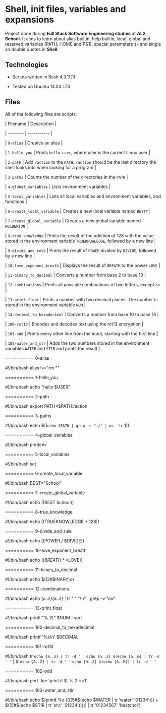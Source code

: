# Shell, init files, variables and expansions
		

		
Project done during **Full Stack Software Engineering studies** at **ALX School**. It aims to learn about alias builtin, help builtin, local, global and reserved variables (PATH, HOME and PS1), special parameters `$?` and single an double quotes in **Shell**.
		

		
## Technologies
		
* Scripts written in Bash 4.3.11(1)
		
* Tested on Ubuntu 14.04 LTS
		

		
## Files
		
All of the following files are scripts:
		

		
| Filename | Description |
		
| -------- | ----------- |
		
| `0-alias` | Creates an alias |
		
| `1-hello_you` | Prints `hello user`, where user is the current Linux user |
		
| `2-path` | Add `/action` to the `PATH`. `/action` should be the last directory the shell looks into when looking for a program |
		
| `3-paths` | Counts the number of the directories in the `PATH` |
		
| `4-global_variables` | Lists environment variables |
		
| `5-local_variables` | Lists all local variables and environment variables, and functions |
		
| `6-create_local_variable` | Creates a new local variable named `BETTY` |
		
| `7-create_global_variable` | Creates a new global variable named `HOLBERTON` |
		
| `8-true_knowledge` | Prints the result of the addition of 128 with the value stored in the environment variable `TRUEKNOWLEDGE`, followed by a new line |
		
| `9-divide_and_rule` | Prints the result of `POWER` divided by `DIVIDE`, followed by a new line |
		
| `10-love_exponent_breath` | Displays the result of `BREATH` to the power `LOVE` |
		
| `11-binary_to_decimal` | Converts a number from base 2 to base 10 |
		
| `12-combinations` | Prints all possible combinations of two letters, except `oo` |
		
| `13-print_float` | Prints a number with two decimal places. The number is stored in the environment variable `NUM` |
		
| `14-decimal_to_hexadecimal` | Converts a number from base 10 to base 16 |
		
| `100-rot13` | Encodes and decodes text using the rot13 encryption |
		
| `101-odd` | Prints every other line from the input, starting with the first line |
		
| `102-water_and_str` | Adds the two numbers stored in the environment variables `WATER` and `STIR` and prints the result |

==========
0-alias

#!/bin/bash
alias ls="rm *"

==========
1-hello_you

#!/bin/bash
echo "hello $USER"

==========
2-path

#!/bin/bash
export PATH=$PATH:/action

==========
3-paths

#!/bin/bash
echo $((`echo $PATH | grep -o ":/" | wc -l`+ 1))

==========
4-global_variables

#!/bin/bash
printenv

==========
5-local_variables

#!/bin/bash
set

==========
6-create_local_variable

#!/bin/bash
BEST="School"

==========
7-create_global_variable

#!/bin/bash
echo $(($BEST School))

==========
8-true_knowledge

#!/bin/bash
echo $(($TRUEKNOWLEDGE + 128))

==========
9-divide_and_rule

#!/bin/bash
echo $(($POWER / $DIVIDE))

==========
10-love_exponent_breath

#!/bin/bash
echo $((BREATH**$LOVE))

==========
11-binary_to_decimal

#!/bin/bash
echo $((2#BINARY)o)

==========
12-combinations

#!/bin/bash
echo {a..z}{a..z} | tr " " "\n" | grep -v "oo"

==========
13-print_float

#!/bin/bash
printf "%.2f" $NUM | sort

==========
100-decimal_to_hexadecimal

#!/bin/bash
printf '%x\n' $DECIMAL

==========
101-rot13

#!/bin/bash
tr `echo {a..z} | tr -d ' '` `echo {n..z} $(echo {a..m} | tr -d ' '` | tr `echo {A..Z} | tr -d ' '` `echo {N..Z} $(echo {A..M}) | tr -d ' '`

==========
102-odd

#!/bin/bash
perl -lne 'print if $. % 2 ==1'

==========
103-water_and_stir

#!/bin/bash
echo $(printf %o $(($((5#$(echo $WATER | tr 'water' '01234'))) + $((5#$(echo $STIR | tr 'stir.' '01234'))))) | tr '01234567' 'bestchol')
